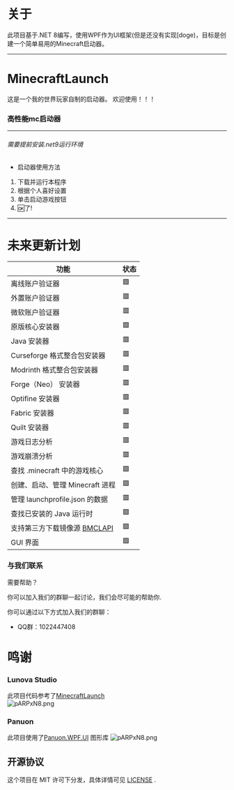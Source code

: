 ﻿# 关于
此项目基于.NET 8编写，使用WPF作为UI框架(但是还没有实现[doge)，目标是创建一个简单易用的Minecraft启动器。
***
# MinecraftLaunch
这是一个我的世界玩家自制的启动器。
欢迎使用！！！  
### ~~高性能~~mc启动器
***
###### 需要提前安装.net9运行环境  
* 启动器使用方法  
1. 下载并运行本程序
2. 根据个人喜好设置
3. 单击启动游戏按钮
4. 🆗了!
***
# 未来更新计划
| 功能                                                       | 状态 |
|----------------------------------------------------------|----|
| 离线账户验证器                                                  | 🟩 |
| 外置账户验证器                                                  | 🟥 |
| 微软账户验证器                                                  | 🟥 |
| 原版核心安装器                                                  | 🟩 |
| Java 安装器                                                 | 🟥 |
| Curseforge 格式整合包安装器                                      | 🟥 |
| Modrinth 格式整合包安装器                                        | 🟥 |
| Forge（Neo） 安装器                                           | 🟥 |
| Optifine 安装器                                             | 🟥 |
| Fabric 安装器                                               | 🟥 |
| Quilt 安装器                                                | 🟥 | 
| 游戏日志分析                                                   | 🟥 |
| 游戏崩溃分析                                                   | 🟥 |
| 查找 .minecraft 中的游戏核心                                     | 🟩 |
| 创建、启动、管理 Minecraft 进程                                    | 🟩 |
| 管理 launchprofile.json 的数据                                | 🟥 |
| 查找已安装的 Java 运行时                                          | 🟩 |
| 支持第三方下载镜像源 [BMCLAPI](https://bmclapidoc.bangbang93.com/) | 🟩 |
| GUI 界面                                                   | 🟩 |
### 与我们联系

需要帮助？

你可以加入我们的群聊一起讨论，我们会尽可能的帮助你.

你可以通过以下方式加入我们的群聊：

- QQ群：1022447408

# 鸣谢
### Lunova Studio
此项目代码参考了[MinecraftLaunch](https://github.com/Lunova-Studio/MinecraftLaunch)  
<img src="https://lunova.studio/wp-content/uploads/2025/07/MinecraftLaunch-scaled.png" alt="pARPxN8.png" border="0" />  
### Panuon
此项目使用了[Panuon.WPF.UI](https://github.com/Panuon/Panuon.WPF.UI)  图形库
<img src="https://avatars.githubusercontent.com/u/82140110?s=200&v=4" alt="pARPxN8.png" border="0" />  


## 开源协议

这个项目在 MIT 许可下分发，具体详情可见 [LICENSE](LICENSE.txt) .
